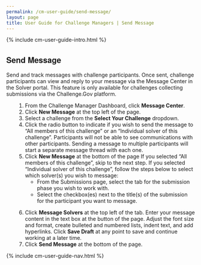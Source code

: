 ```yaml
---
permalink: /cm-user-guide/send-message/
layout: page
title: User Guide for Challenge Managers | Send Message
---
```

<div class="res-sec">
  <div class="grid-row ">
    <div class="grid-col-12">{% include cm-user-guide-intro.html %}</div>
  </div>
  <div class="grid-row grid-gap usa-typo">
    <div class="grid-col-12 pt-10 pb-30 px-0">
      <div class="bg-secondary-lighter text-center">
        <h2 class="mb-0">Send Message</h2>
      </div>
    </div>
  </div>
  <div class="grid-row grid-gap justify-content-between">
    <div class="grid-col-7">
      <div class="usa-prose">
       <p>Send and track messages with challenge participants. Once sent, challenge participants can view and reply to your message via the Message Center in the Solver portal. This feature is only available for challenges collecting submissions via the Challenge.Gov platform.</p>
       <ol>
        <li class="font-bolder"><span>From the Challenge Manager Dashboard, click <b>Message Center</b>.</span></li>
        <li class="font-bolder"><span>Click <b>New Message</b> at the top left of the page.</span></li>
        <li class="font-bolder"><span>Select a challenge from the <b>Select Your Challenge</b> dropdown.</span></li>
        <li class="font-bolder"><span>Click the radio button to indicate if you wish to send the message to “All members of this challenge” or an “Individual solver of this challenge”. Participants will not be able to see communications with other participants. Sending a message to multiple participants will start a separate message thread with each one.</span></li>
        <li class="font-bolder"><span>Click <b>New Message</b> at the bottom of the page If you selected “All members of this challenge”, skip to the next step. If you selected “Individual solver of this challenge”, follow the steps below to select which solver(s) you wish to message:
          <ul class="mb-0">
            <li>From the Submissions page, select the tab for the submission phase you wish to work with.</li>
            <li>Select the checkbox(es) next to the title(s) of the submission for the participant you want to message.</li>
            </ul>
          </span></li>
          <li class="font-bolder"><span>Click <b>Message Solvers</b> at the top left of the tab. Enter your message content in the text box at the button of the page. Adjust the font size and format, create bulleted and numbered lists, indent text, and add hyperlinks. Click <b>Save Draft</b> at any point to save and continue working at a later time.</span></li>
          <li class="font-bolder"><span>Click <b>Send Message</b> at the bottom of the page.</span></li>
        </ol>
      </div>
    </div>
    <div class="grid-col-4"> {% include cm-user-guide-nav.html %} </div>
  </div>
</div>

<style>
  .usa-prose ol{
    padding-left: 50px;
    margin-top: 0;
  }
  .usa-prose ol ul{
    margin-top: 0;
  }
  .usa-prose ul{
    padding-left: 2rem;
    margin-top: 0;
    margin-bottom: 1em;
  }
  .usa-prose ul li{
    max-width: 100%;
    margin-bottom: 0;
  }
  .tablet\:grid-col-10 {
    flex: 0 1 auto;
    width: 100%;
  }
  .grid-container .usa-sidenav {
    margin-left: 0;
    margin-right: 0;
    padding-left: 0;
  }
  .grid-container .usa-sidenav__sublist {
    list-style-type: none;
    padding-left: 0;
    margin: 0;
    font-size: 1rem;
  }
  .usa-typo {
    font-family: Source Sans Pro Web,Helvetica Neue,Helvetica,Roboto,Arial,sans-serif;
  }
  .menu-title {
    text-indent: 1em;
    font-weight: 600;
  }
  .no-underline {
    text-decoration: none !important;
  }
  .child-link {
    text-indent: 2em;
    color: #757575;
    font-weight: 500;
  }
  .usa-sidenav__item a:not(.usa-current):hover {
    background-color: #f1f1f1;
  }
  
  .usa-sidenav__sublist .usa-sidenav__item a.inactive-link:hover,
  .usa-sidenav__item a.child-link.inactive-link:hover {
    color: #004c8c !important;
    font-weight: 400 !important;
    text-decoration: none !important;
  }
  
  .usa-sidenav__sublist a:not(.usa-current),
  .usa-sidenav__item a.child-link:not(.usa-current) {
    color: #757575 !important;
  }
  
  .usa-current {
    color: #205493 !important;
    font-weight: 600 !important;
  }
  
  .usa-sidenav__item a.child-link:not(.usa-current):hover {
    font-weight: 400 !important;
  }
  
  .usa-sidenav__item a[href=""]:hover {
    color: #205493 !important;
    font-weight: 400 !important;
  }
  
  .usa-sidenav__item a.menu-title:hover {
    background-color: transparent !important;
  }
</style>